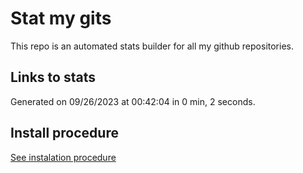 # Stat my gits

This repo is an automated stats builder for all my github repositories.

## Links to stats


Generated on 09/26/2023 at 00:42:04 in 0 min, 2 seconds.

## Install procedure

[See instalation procedure](./src/install.md)
